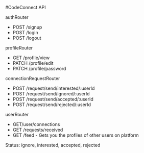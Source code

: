 #CodeConnect API

authRouter
- POST /signup
- POST /login
- POST /logout

profileRouter

- GET /profile/view
- PATCH /profile/edit
- PATCH /profile/password

connectionRequestRouter

- POST /request/send/interested/:userId
- POST /request/send/ignored/:userId
- POST /request/send/accepted/:userId
- POST /request/send/rejected/:userId

userRouter

- GET/user/connections
- GET /requests/received
- GET /feed - Gets you the profiles of other users on platform

Status: ignore, interested, accepted, rejected